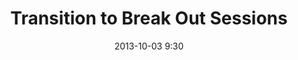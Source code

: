 ---
date: 2013-10-03 9:30
hour: 9:30 - 9:45 am
title: Transition to Break Out Sessions
name: 
company:
categories: day2
expand:
---